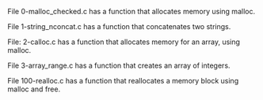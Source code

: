 File 0-malloc_checked.c has a function that allocates memory using malloc. 

File 1-string_nconcat.c has a function that concatenates two strings.

File: 2-calloc.c has a function that allocates memory for an array, using malloc.

File 3-array_range.c has a function that creates an array of integers.

File 100-realloc.c has a function that reallocates a memory block using malloc and free.


